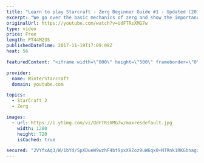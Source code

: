 ```yaml
---
title: "Learn to play Starcraft - Zerg Beginner Guide #1 - Updated (2017)"
excerpt: "We go over the basic mechanics of zerg and show the importance of understanding at least some of what your opponent is doing.  This guide is meant for players with an understanding of the objectives of starcraft but without any strong direction or gameplan, especially for each specific race! -- Watch"
originalUrl: https://youtube.com/watch?v=UdFTRsXMG7w
type: video
price: Free
length: PT44M23S
publishedDateTime: 2017-11-19T17:09:08Z
heat: 56

featuredContent: "<iframe width=\"800\" height=\"500\" frameborder=\"0\" src=\"https://www.youtube.com/embed/UdFTRsXMG7w\" allow=\"accelerometer; autoplay; encrypted-media; gyroscope; picture-in-picture\" allowfullscreen></iframe>"

provider:
  name: WinterStarcraft
  domain: youtube.com

topics:
  - StarCraft 2
  - Zerg

images:
  - url: https://i.ytimg.com/vi/UdFTRsXMG7w/maxresdefault.jpg
    width: 1280
    height: 720
    isCached: true

secured: "2VYfxAq3/W/1bYd/SpXDueW9wzhF4bt9pxX9Zoz9uW6qx0+NTRnk1RKGbnagzez9whi3GW/UlPAuBuvwhgROaRhPW4Ogf0mtiBw7AYwjpsQNs6WA3hyuWUjWrhwGRX3l3Ix+EJTuc5oTgBUP9nzrtjtmTNsnS946gTsr1L3I0wUO21PqSKA7wBzNf33gAe7jpecsaloiT/GheXx5pIOsTqsztVND646x8WuAA+Exs2sQLQBZeq8Rjl40tR4zLGn/+gjyJK9HsOeSuwBnrQ/6KOhS+WYp91ZbtGkWOgsVkFB0H1H4ndSYY3m2UgrUOHCdxDtEMO8hdhIvP3g7Idm36wnfSeMX1nrOzTSvjAf/7CYrNeqOMDiHwMQLbrrLLJffJ8L+Nz+DU9U39yVypdZqdl8AXBPvei86oA+BTNyw0Mp9YGiycjWQtwbFtDeHchpQ;IouSEAOB3ICrWn2HdMMN7g=="
---
```


